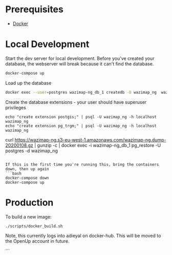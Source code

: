 # Prerequisites

- [Docker](https://docs.docker.com/docker-for-mac/install/)  

# Local Development

Start the dev server for local development. Before you've created your database, the webserver will break because it can't find the database. 
```bash
docker-compose up
```

Load up the database

```bash
docker exec --user=postgres wazimap-ng_db_1 createdb -O wazimap_ng  wazimap_ng
```

Create the database extensions - your user should have superuser privileges
```
echo "create extension postgis;" | psql -U wazimap_ng -h localhost wazimap_ng
echo "create extension pg_trgm;" | psql -U wazimap_ng -h localhost wazimap_ng
```

curl https://wazimap-ng.s3-eu-west-1.amazonaws.com/wazimap-ng.dump-20200108.gz | gunzip -c | docker exec -i wazimap-ng_db_1 pg_restore -U postgres -d wazimap_ng
```

If this is the first time you're running this, bring the containers down, then up again
```bash
docker-compose down
docker-compose up
```

# Production
To build a new image:

```bash
./scripts/docker_build.sh
```

Note, this currently logs into adieyal on docker-hub. This will be moved to the OpenUp account in future.

<!-- Set the environment variables
export DATABASE_URL=postgis://wazimap_ng:wazimap_ng@localhost:5432/wazimap_ng
export DJANGO_SECRET_KEY=ffsrwerefdsfweffs
 -->
<!-- # Install GDAL for geodjango
On a mac
```bash
brew install gdal
 -->```

<!-- or some variation of apt-get for Ubuntu

then

```bash
pip install pygdal==$(gdal-config --version)
```

Note: you may get an error that says

Could not find a version that satisfies the requirement pygdal==1.11.3 (from versions: 1.8.1.0, 1.8.1.1, 1.8.1.2, 1.8.1.3, 1.9.2.0, 1.9.2.1, 1.9.2.3, 1.10.0.0, 1.10.0.1, 1.10.0.3, 1.10.1.0, 1.10.1.1, 1.10.1.3, 1.11.0.0, 1.11.0.1, 1.11.0.3, 1.11.1.0, 1.11.1.1, 1.11.1.3, 1.11.2.1, 1.11.2.3, 1.11.3.3, 1.11.4.3, 2.1.0.3) No matching distribution found for pygdal==1.11.3
If that happens, run the pip install again but with the highest version that still matches. e.g. in this case you would run pip install pygdal==1.11.3.3


GDAL installation errors are generally a result of mismatched versions between the python library and the system libraries. Ensure that you are installing the correct versions. If you are using dokku/heroku with the heroku geo buildpack, you should consult https://github.com/heroku/heroku-geo-buildpack - the default version of gdal is 2.4.0 at the time of writing.

## Note when installing with the Heroku geo buildpack

The Heroku geo buildpack installs the library in /app/.heroku-geo-buildpack/vendor. In order for pygdal to find it, you need to set the follow environment variables

PATH=/usr/local/sbin:/usr/local/bin:/usr/sbin:/usr/bin:/sbin:/bin:/app/.heroku-geo-buildpack/vendor/bin/
GDALHOME=/app/.heroku-geo-buildpack/vendor/

On dokku you would run the following
```bash
dokku config:set wazimap-ng --no-restart PATH=/usr/local/sbin:/usr/local/bin:/usr/sbin:/usr/bin:/sbin:/bin:/app/.heroku-geo-buildpack/vendor/bin/
dokku config:set wazimap-ng --no-restart GDALHOME=/app/.heroku-geo-buildpack/vendor/ -->